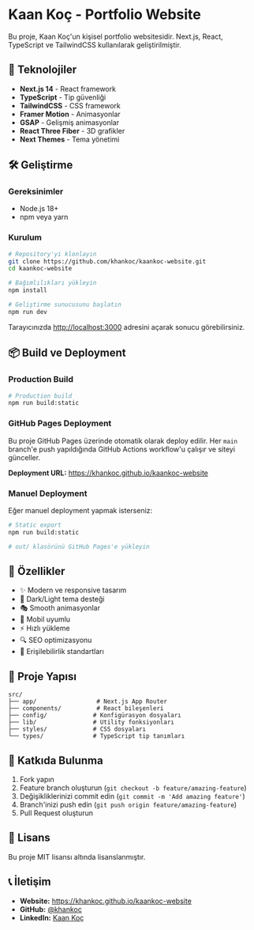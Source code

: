 # Kaan Koç - Portfolio Website

Bu proje, Kaan Koç'un kişisel portfolio websitesidir. Next.js, React, TypeScript ve TailwindCSS kullanılarak geliştirilmiştir.

## 🚀 Teknolojiler

- **Next.js 14** - React framework
- **TypeScript** - Tip güvenliği
- **TailwindCSS** - CSS framework
- **Framer Motion** - Animasyonlar
- **GSAP** - Gelişmiş animasyonlar
- **React Three Fiber** - 3D grafikler
- **Next Themes** - Tema yönetimi

## 🛠️ Geliştirme

### Gereksinimler

- Node.js 18+
- npm veya yarn

### Kurulum

```bash
# Repository'yi klonlayın
git clone https://github.com/khankoc/kaankoc-website.git
cd kaankoc-website

# Bağımlılıkları yükleyin
npm install

# Geliştirme sunucusunu başlatın
npm run dev
```

Tarayıcınızda [http://localhost:3000](http://localhost:3000) adresini açarak sonucu görebilirsiniz.

## 📦 Build ve Deployment

### Production Build

```bash
# Production build
npm run build:static
```

### GitHub Pages Deployment

Bu proje GitHub Pages üzerinde otomatik olarak deploy edilir. Her `main` branch'e push yapıldığında GitHub Actions workflow'u çalışır ve siteyi günceller.

**Deployment URL:** https://khankoc.github.io/kaankoc-website

### Manuel Deployment

Eğer manuel deployment yapmak isterseniz:

```bash
# Static export
npm run build:static

# out/ klasörünü GitHub Pages'e yükleyin
```

## 🎨 Özellikler

- ✨ Modern ve responsive tasarım
- 🌙 Dark/Light tema desteği
- 🎭 Smooth animasyonlar
- 📱 Mobil uyumlu
- ⚡ Hızlı yükleme
- 🔍 SEO optimizasyonu
- 🎯 Erişilebilirlik standartları

## 📁 Proje Yapısı

```
src/
├── app/                 # Next.js App Router
├── components/          # React bileşenleri
├── config/             # Konfigürasyon dosyaları
├── lib/                # Utility fonksiyonları
├── styles/             # CSS dosyaları
└── types/              # TypeScript tip tanımları
```

## 🤝 Katkıda Bulunma

1. Fork yapın
2. Feature branch oluşturun (`git checkout -b feature/amazing-feature`)
3. Değişikliklerinizi commit edin (`git commit -m 'Add amazing feature'`)
4. Branch'inizi push edin (`git push origin feature/amazing-feature`)
5. Pull Request oluşturun

## 📄 Lisans

Bu proje MIT lisansı altında lisanslanmıştır.

## 📞 İletişim

- **Website:** https://khankoc.github.io/kaankoc-website
- **GitHub:** [@khankoc](https://github.com/khankoc)
- **LinkedIn:** [Kaan Koç](https://linkedin.com/in/kaankoc)
